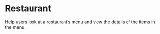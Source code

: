 # Restaurant

 Help users look at a restaurant’s menu and view the details of the items in the menu. 
